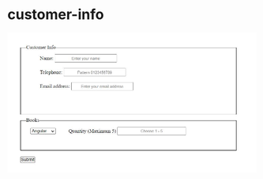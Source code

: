 # customer-info
![Alt text](https://github.com/ajithn03/customer-info/raw/master/customer-info.JPG "a title")
